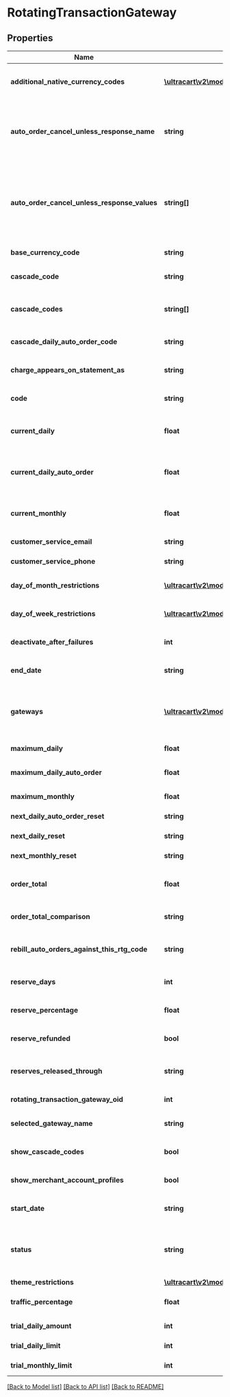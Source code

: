 # RotatingTransactionGateway

## Properties
Name | Type | Description | Notes
------------ | ------------- | ------------- | -------------
**additional_native_currency_codes** | [**\ultracart\v2\models\RtgCurrency[]**](RtgCurrency.md) | An array of all currencies known to the UltraCart system and a boolean indicating whether this gateway supports that currency. | [optional] 
**auto_order_cancel_unless_response_name** | **string** | Advanced feature for canceling an auto order unless the transaction gateway response contains a field with this name.  If specified, this field must exist and the value must equal a value in the auto_order_cancel_unless_response_values array | [optional] 
**auto_order_cancel_unless_response_values** | **string[]** | Advanced feature for canceling an auto order unless the transaction gateway response contains a field with the name specified in auto_order_cancel_unless_response_name.  If specified, this field must exist and the value must equal a value in this array.  If nothing matches, the auto order is canceled. | [optional] 
**base_currency_code** | **string** | The base currency code for your gateway.  For example, USD. | [optional] 
**cascade_code** | **string** | Optional field specifying a different rotating gateway to use if this gateway fails to process the transaction. | [optional] 
**cascade_codes** | **string[]** | A list of other rotating transaction gateways that can be used as a lookup to assign actions based on failures of this gateway | [optional] 
**cascade_daily_auto_order_code** | **string** | The code for the next rotating gateway that should be used when this gateway reaches a daily limit | [optional] 
**charge_appears_on_statement_as** | **string** | Optional field providing an alternate Charge Appears As value for this rotating gateway | [optional] 
**code** | **string** | A human friendly short code used to recognize and differentiate this rotating gateway with other rotating gateways | [optional] 
**current_daily** | **float** | The current daily dollar amount this gateway has processed.  Providing this will allow UltraCart to track the monthly amount going forward. | [optional] 
**current_daily_auto_order** | **float** | The current daily dollar amount of auto orders (recurring) this gateway has processed.  Providing this will allow UltraCart to track the monthly amount going forward. | [optional] 
**current_monthly** | **float** | The current monthly dollar amount this gateway has processed.  Providing this will allow UltraCart to track the monthly amount going forward. | [optional] 
**customer_service_email** | **string** | The customer service email address for this gateway | [optional] 
**customer_service_phone** | **string** | The customer service phone number for this gateway | [optional] 
**day_of_month_restrictions** | [**\ultracart\v2\models\RtgDayOfMonthRestriction[]**](RtgDayOfMonthRestriction.md) | Array containing all 31 (possible) days and any optional restrictions for one or more days. | [optional] 
**day_of_week_restrictions** | [**\ultracart\v2\models\RtgDayOfWeekRestriction[]**](RtgDayOfWeekRestriction.md) | Array containing all seven days of the week and any optional restrictions for one or more days | [optional] 
**deactivate_after_failures** | **int** | If non-zero, this gateway will be deactivated after reaching this amount of consecutive failures. | [optional] 
**end_date** | **string** | Optional field to specify an absolute date when this gateway should stop accepting transactions | [optional] 
**gateways** | [**\ultracart\v2\models\TransactionGateway[]**](TransactionGateway.md) | An array of all transaction gateways, not just the one currently configured for this rotating gateway. This allows for easy switching to another gateway.  The enabled property on the transaction gateway indicates which one is actually being used. | [optional] 
**maximum_daily** | **float** | The maximum daily dollar amount this gateway may process | [optional] 
**maximum_daily_auto_order** | **float** | The maximum daily dollar amount of auto orders (recurring) this gateway may process | [optional] 
**maximum_monthly** | **float** | The maximum monthly dollar amount this gateway may process. | [optional] 
**next_daily_auto_order_reset** | **string** | The date and time when this gateway daily limit for auto orders will reset | [optional] 
**next_daily_reset** | **string** | The date and time when this gateway daily limit will reset | [optional] 
**next_monthly_reset** | **string** | The date and time when this gateway monthly limit will reset | [optional] 
**order_total** | **float** | This optional field is combined with order_total_comparison to determine if an order should be processed thorugh this gateway. | [optional] 
**order_total_comparison** | **string** | The math operator used to determine if the order total is allowed to process through this gateway. | [optional] 
**rebill_auto_orders_against_this_rtg_code** | **string** | If specified auto orders (rebills) are routed to this rotating gateway.  This may be needed because rebills lack a credit card cvv. | [optional] 
**reserve_days** | **int** | The number of days that your gateway holds any reserves.  This aids in profitability reporting. | [optional] 
**reserve_percentage** | **float** | The percentage of an order which your gateway is holding in reserve.  This aids in profitability reporting. | [optional] 
**reserve_refunded** | **bool** | If true, reserves are refunded when an order is refunded.  This aids in profitability reporting. | [optional] 
**reserves_released_through** | **string** | An optional date specifying the date up to which your gateway has released all reserve funds.  This aids in profitability reporting. | [optional] 
**rotating_transaction_gateway_oid** | **int** | Internal identifier used to store and retrieve this gateway information | [optional] 
**selected_gateway_name** | **string** | The name of the currently selected transaction gateway used by this rotating gateway | [optional] 
**show_cascade_codes** | **bool** | A boolean used by the builtin UltraCart UI to determine if cascading rtg codes should be shown | [optional] 
**show_merchant_account_profiles** | **bool** | A flag to help the UltraCart UI to know whether to show merchant account profiles or not. | [optional] 
**start_date** | **string** | Optional field to specify an absolute date when this gateway should begin accepting transactions | [optional] 
**status** | **string** | A field used to take a gateway offline without removing/deleting the configuration. Inactive marks the gateway as completely unusable.  Standby takes the gateway offline and will not be used unless all other active gateways fail. | [optional] 
**theme_restrictions** | [**\ultracart\v2\models\RtgThemeRestriction[]**](RtgThemeRestriction.md) | Optional restrictions by theme/storefront | [optional] 
**traffic_percentage** | **float** | Required field between 0 and 1 that dictates the percentage of traffic that should flow through this gateway | [optional] 
**trial_daily_amount** | **int** | If specified, limits the total daily dollar amount of trial orders | [optional] 
**trial_daily_limit** | **int** | If specified, limits the total month count of trial orders | [optional] 
**trial_monthly_limit** | **int** | If specified, limits the total month dollar amount of trial orders | [optional] 

[[Back to Model list]](../README.md#documentation-for-models) [[Back to API list]](../README.md#documentation-for-api-endpoints) [[Back to README]](../README.md)


